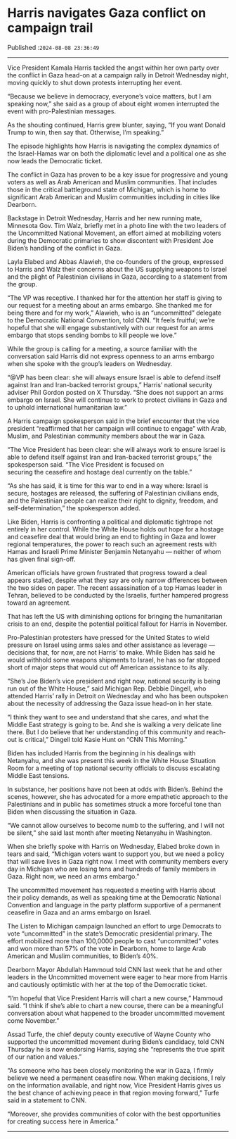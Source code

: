 # Harris navigates Gaza conflict on campaign trail

Published :`2024-08-08 23:36:49`

---

Vice President Kamala Harris tackled the angst within her own party over the conflict in Gaza head-on at a campaign rally in Detroit Wednesday night, moving quickly to shut down protests interrupting her event.

“Because we believe in democracy, everyone’s voice matters, but I am speaking now,” she said as a group of about eight women interrupted the event with pro-Palestinian messages.

As the shouting continued, Harris grew blunter, saying, “If you want Donald Trump to win, then say that. Otherwise, I’m speaking.”

The episode highlights how Harris is navigating the complex dynamics of the Israel-Hamas war on both the diplomatic level and a political one as she now leads the Democratic ticket.

The conflict in Gaza has proven to be a key issue for progressive and young voters as well as Arab American and Muslim communities. That includes those in the critical battleground state of Michigan, which is home to significant Arab American and Muslim communities including in cities like Dearborn.

Backstage in Detroit Wednesday, Harris and her new running mate, Minnesota Gov. Tim Walz, briefly met in a photo line with the two leaders of the Uncommitted National Movement, an effort aimed at mobilizing voters during the Democratic primaries to show discontent with President Joe Biden’s handling of the conflict in Gaza.

Layla Elabed and Abbas Alawieh, the co-founders of the group, expressed to Harris and Walz their concerns about the US supplying weapons to Israel and the plight of Palestinian civilians in Gaza, according to a statement from the group.

“The VP was receptive. I thanked her for the attention her staff is giving to our request for a meeting about an arms embargo. She thanked me for being there and for my work,” Alawieh, who is an “uncommitted” delegate to the Democratic National Convention, told CNN. “It feels fruitful; we’re hopeful that she will engage substantively with our request for an arms embargo that stops sending bombs to kill people we love.”

While the group is calling for a meeting, a source familiar with the conversation said Harris did not express openness to an arms embargo when she spoke with the group’s leaders on Wednesday.

“@VP has been clear: she will always ensure Israel is able to defend itself against Iran and Iran-backed terrorist groups,” Harris’ national security adviser Phil Gordon posted on X Thursday. “She does not support an arms embargo on Israel. She will continue to work to protect civilians in Gaza and to uphold international humanitarian law.”

A Harris campaign spokesperson said in the brief encounter that the vice president “reaffirmed that her campaign will continue to engage” with Arab, Muslim, and Palestinian community members about the war in Gaza.

“The Vice President has been clear: she will always work to ensure Israel is able to defend itself against Iran and Iran-backed terrorist groups,” the spokesperson said. “The Vice President is focused on securing the ceasefire and hostage deal currently on the table.”

“As she has said, it is time for this war to end in a way where: Israel is secure, hostages are released, the suffering of Palestinian civilians ends, and the Palestinian people can realize their right to dignity, freedom, and self-determination,” the spokesperson added.

Like Biden, Harris is confronting a political and diplomatic tightrope not entirely in her control. While the White House holds out hope for a hostage and ceasefire deal that would bring an end to fighting in Gaza and lower regional temperatures, the power to reach such an agreement rests with Hamas and Israeli Prime Minister Benjamin Netanyahu — neither of whom has given final sign-off.

American officials have grown frustrated that progress toward a deal appears stalled, despite what they say are only narrow differences between the two sides on paper. The recent assassination of a top Hamas leader in Tehran, believed to be conducted by the Israelis, further hampered progress toward an agreement.

That has left the US with diminishing options for bringing the humanitarian crisis to an end, despite the potential political fallout for Harris in November.

Pro-Palestinian protesters have pressed for the United States to wield pressure on Israel using arms sales and other assistance as leverage — decisions that, for now, are not Harris’ to make. While Biden has said he would withhold some weapons shipments to Israel, he has so far stopped short of major steps that would cut off American assistance to its ally.

“She’s Joe Biden’s vice president and right now, national security is being run out of the White House,” said Michigan Rep. Debbie Dingell, who attended Harris’ rally in Detroit on Wednesday and who has been outspoken about the necessity of addressing the Gaza issue head-on in her state.

“I think they want to see and understand that she cares, and what the Middle East strategy is going to be. And she is walking a very delicate line there. But I do believe that her understanding of this community and reach-out is critical,” Dingell told Kasie Hunt on “CNN This Morning.”

Biden has included Harris from the beginning in his dealings with Netanyahu, and she was present this week in the White House Situation Room for a meeting of top national security officials to discuss escalating Middle East tensions.

In substance, her positions have not been at odds with Biden’s. Behind the scenes, however, she has advocated for a more empathetic approach to the Palestinians and in public has sometimes struck a more forceful tone than Biden when discussing the situation in Gaza.

“We cannot allow ourselves to become numb to the suffering, and I will not be silent,” she said last month after meeting Netanyahu in Washington.

When she briefly spoke with Harris on Wednesday, Elabed broke down in tears and said, “Michigan voters want to support you, but we need a policy that will save lives in Gaza right now. I meet with community members every day in Michigan who are losing tens and hundreds of family members in Gaza. Right now, we need an arms embargo.”

The uncommitted movement has requested a meeting with Harris about their policy demands, as well as speaking time at the Democratic National Convention and language in the party platform supportive of a permanent ceasefire in Gaza and an arms embargo on Israel.

The Listen to Michigan campaign launched an effort to urge Democrats to vote “uncommitted” in the state’s Democratic presidential primary. The effort mobilized more than 100,0000 people to cast “uncommitted” votes and won more than 57% of the vote in Dearborn, home to large Arab American and Muslim communities, to Biden’s 40%.

Dearborn Mayor Abdullah Hammoud told CNN last week that he and other leaders in the Uncommitted movement were eager to hear more from Harris and cautiously optimistic with her at the top of the Democratic ticket.

“I’m hopeful that Vice President Harris will chart a new course,” Hammoud said. “I think if she’s able to chart a new course, there can be a meaningful conversation about what happened to the broader uncommitted movement come November.”

Assad Turfe, the chief deputy county executive of Wayne County who supported the uncommitted movement during Biden’s candidacy, told CNN Thursday he is now endorsing Harris, saying she “represents the true spirit of our nation and values.”

“As someone who has been closely monitoring the war in Gaza, I firmly believe we need a permanent ceasefire now. When making decisions, I rely on the information available, and right now, Vice President Harris gives us the best chance of achieving peace in that region moving forward,” Turfe said in a statement to CNN.

“Moreover, she provides communities of color with the best opportunities for creating success here in America.”

---

